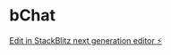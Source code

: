 # bChat

[Edit in StackBlitz next generation editor ⚡️](https://stackblitz.com/~/github.com/MUmerch641/bChat)